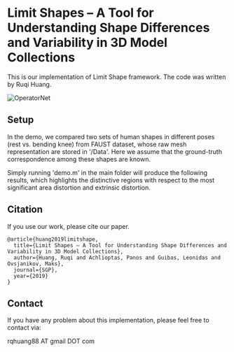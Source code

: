 # Limit Shapes – A Tool for Understanding Shape Differences and Variability in 3D Model Collections

This is our implementation of Limit Shape framework. The code was written by Ruqi Huang.


![OperatorNet](https://raw.githubusercontent.com/mrakotosaon/operatornet/master/images/operatornet.png "OperatorNet")


## Setup
In the demo, we compared two sets of human shapes in different poses (rest vs. bending knee) from FAUST dataset, whose raw mesh representation are stored in '/Data'. Here we assume that the ground-truth correspondence among these shapes are known.  

Simply running 'demo.m' in the main folder will produce the following results, which highlights the distinctive regions with respect to the most significant area distortion and extrinsic distortion. 

## Citation
If you use our work, please cite our paper.
```
@article{huang2019limitshape,
  title={Limit Shapes – A Tool for Understanding Shape Differences and Variability in 3D Model Collections},
  author={Huang, Ruqi and Achlioptas, Panos and Guibas, Leonidas and Ovsjanikov, Maks},
  journal={SGP},
  year={2019}
}
```

## Contact
If you have any problem about this implementation, please feel free to contact via:

rqhuang88 AT gmail DOT com
 
